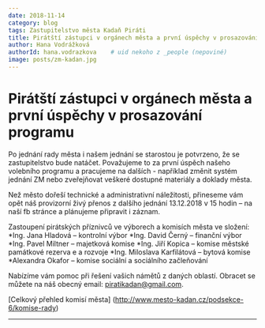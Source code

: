 ```yaml
---
date: 2018-11-14
category: blog
tags: Zastupitelstvo města Kadaň Piráti
title: Pirátští zástupci v orgánech města a první úspěchy v prosazování programu
author: Hana Vodrážková
authorId: hana.vodrazkova    # uid nekoho z _people (nepoviné)
image: posts/zm-kadan.jpg
---
```


Pirátští zástupci v orgánech města a první úspěchy v prosazování programu
==========

Po jednání rady města i našem jednání se starostou je potvrzeno, že se zastupitelstvo bude natáčet. Považujeme to za první úspěch našeho volebního programu a pracujeme na dalších - například změnit systém jednání ZM nebo zveřejňovat veškeré dostupné materiály a doklady města.

Než město dořeší technické a administrativní náležitosti, přineseme vám opět náš provizorní živý přenos z dalšího jednání 13.12.2018 v 15 hodin – na naší fb stránce a plánujeme připravit i záznam.

Zastoupení pirátských příznivců ve výborech a komisích města ve složení:
*Ing. Jana Hladová – kontrolní výbor
*Ing. David Černý – finanční výbor
*Ing. Pavel Miltner – majetková komise
*Ing. Jiří Kopica – komise městské památkové rezerva e a rozvoje
*Ing. Miloslava Karfilátová – bytová komise
*Alexandra Okafor – komise sociální a sociálního začleňování 

Nabízíme vám pomoc při řešení vašich námětů z daných oblastí.
Obracet se můžete na náš obecný email: piratikadan@gmail.com.

[Celkový přehled komisí města] (http://www.mesto-kadan.cz/podsekce-6/komise-rady)

- - -
